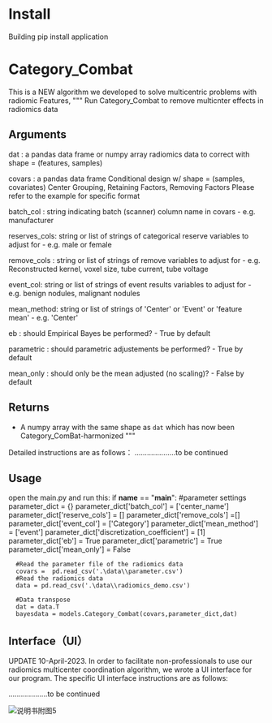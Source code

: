 # Install
  Building pip install application

# Category_Combat
This is a NEW algorithm we developed to solve multicentric problems with radiomic Features,
"""
Run Category_Combat to remove multicnter effects in radiomics data

Arguments
---------
dat : a pandas data frame or numpy array
    radiomics data to correct with shape = (features, samples)

covars : a pandas data frame Conditional design w/ shape = (samples, covariates)
    Center Grouping, Retaining Factors, Removing Factors
    Please refer to the example for specific format
    
batch_col : string indicating batch (scanner) column name in covars
    - e.g. manufacturer
    
reserves_cols: string or list of strings of categorical reserve variables to adjust for
    - e.g. male or female
    
remove_cols : string or list of strings of remove variables to adjust for
    - e.g. Reconstructed kernel, voxel size, tube current, tube voltage

event_col: string or list of strings of event results variables to adjust for
    - e.g. benign nodules, malignant nodules
    
mean_method: string or list of strings of 'Center' or 'Event' or 'feature mean'
    - e.g. 'Center'
    
eb : should Empirical Bayes be performed?
    - True by default

parametric : should parametric adjustements be performed?
    - True by default

mean_only : should only be the mean adjusted (no scaling)?
    - False by default
   
Returns
-------
- A numpy array with the same shape as `dat` which has now been Category_ComBat-harmonized
"""

Detailed instructions are as follows：
....................to be continued

   
Usage
-------
open the main.py and run this:
  if __name__ == "__main__":
      #parameter settings
      parameter_dict = {}
      parameter_dict['batch_col'] = ['center_name']
      parameter_dict['reserve_cols'] = []
      parameter_dict['remove_cols'] =[]
      parameter_dict['event_col'] = ['Category']
      parameter_dict['mean_method'] = ['event']
      parameter_dict['discretization_coefficient'] = [1]
      parameter_dict['eb'] = True
      parameter_dict['parametric'] = True
      parameter_dict['mean_only'] = False

      #Read the parameter file of the radiomics data
      covars =  pd.read_csv('.\data\\parameter.csv')
      #Read the radiomics data
      data = pd.read_csv('.\data\\radiomics_demo.csv')

      #Data transpose
      dat = data.T
      bayesdata = models.Category_Combat(covars,parameter_dict,dat)
    




Interface（UI）
-------
UPDATE 10-April-2023.
In order to facilitate non-professionals to use our radiomics multicenter coordination algorithm, we wrote a UI interface for our program. The specific UI interface instructions are as follows:

...................to be continued

![说明书附图5](https://user-images.githubusercontent.com/126137162/231396651-17b1e989-f3d1-417d-8fe1-0c11405f3c33.png)


